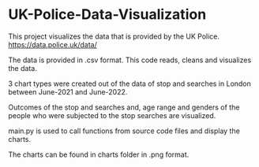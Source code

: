 # UK-Police-Data-Visualization
This project visualizes the data that is provided by the UK Police. https://data.police.uk/data/

The data is provided in .csv format. This code reads, cleans and visualizes the data.

3 chart types were created out of the data of stop and searches in London between June-2021 and June-2022.

Outcomes of the stop and searches and, age range and genders of the people who were subjected to the stop searches are visualized.

main.py is used to call functions from source code files and display the charts.

The charts can be found in charts folder in .png format.

